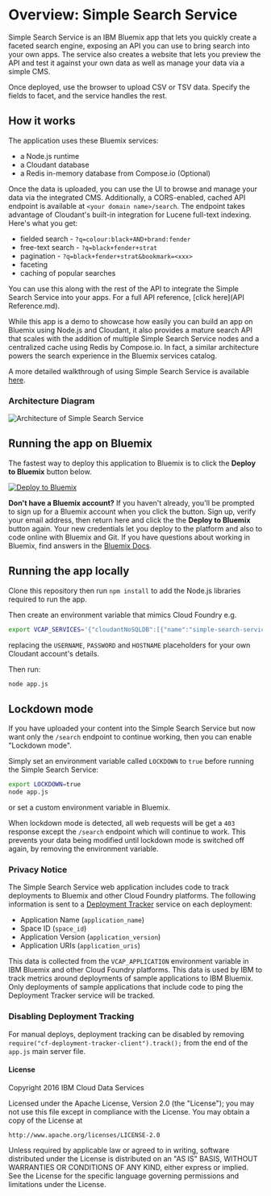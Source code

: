 # Overview: Simple Search Service

Simple Search Service is an IBM Bluemix app that lets you quickly create a faceted search engine, exposing an API you can use to bring search into your own apps. The service also creates a website that lets you preview the API and test it against your own data as well as manage your data via a simple CMS.

Once deployed, use the browser to upload CSV or TSV data. Specify the fields to facet, and the service handles the rest.

## How it works

The application uses these Bluemix services:

* a Node.js runtime
* a Cloudant database
* a Redis in-memory database from Compose.io (Optional)

Once the data is uploaded, you can use the UI to browse and manage your data via the integrated CMS. Additionally, a CORS-enabled, cached API endpoint is available at `<your domain name>/search`. The endpoint takes advantage of Cloudant's built-in integration for Lucene full-text indexing. Here's what you get:

* fielded search - `?q=colour:black+AND+brand:fender`
* free-text search - `?q=black+fender+strat`
* pagination - `?q=black+fender+strat&bookmark=<xxx>`
* faceting
* caching of popular searches

You can use this along with the rest of the API to integrate the Simple Search Service into your apps. For a full API reference, [click here](API Reference.md).

While this app is a demo to showcase how easily you can build an app on Bluemix using Node.js and Cloudant, it also provides a mature search API that scales with the addition of multiple Simple Search Service nodes and a centralized cache using Redis by Compose.io. In fact, a similar architecture powers the search experience in the Bluemix services catalog.

A more detailed walkthrough of using Simple Search Service is available [here](https://developer.ibm.com/clouddataservices/2016/01/21/introducing-simple-faceted-search-service/).

### Architecture Diagram

<!-- Temporary diagram -->
![Architecture of Simple Search Service](https://developer.ibm.com/clouddataservices/wp-content/uploads/sites/47/2016/01/tmp_simple_search_sketch.jpg)

## Running the app on Bluemix

The fastest way to deploy this application to Bluemix is to click the **Deploy to Bluemix** button below.


[![Deploy to Bluemix](https://deployment-tracker.mybluemix.net/stats/2956f80082fb32656c54ebba001dbdf3/button.svg)](https://bluemix.net/deploy?repository=https://github.com/ibm-cds-labs/simple-search-service)

**Don't have a Bluemix account?** If you haven't already, you'll be prompted to sign up for a Bluemix account when you click the button.  Sign up, verify your email address, then return here and click the the **Deploy to Bluemix** button again. Your new credentials let you deploy to the platform and also to code online with Bluemix and Git. If you have questions about working in Bluemix, find answers in the [Bluemix Docs](https://www.ng.bluemix.net/docs/).

## Running the app locally

Clone this repository then run `npm install` to add the Node.js libraries required to run the app.

Then create an environment variable that mimics Cloud Foundry e.g.

```sh
export VCAP_SERVICES='{"cloudantNoSQLDB":[{"name":"simple-search-service-cloudant-service","label":"cloudantNoSQLDB","plan":"Shared","credentials":{"username":"USERNAME","password":"PASSWORD","host":"HOSTNAME","port":443,"url":"https://USERNAME:PASSWORD@HOSTNAME"}}]}'
```

replacing the `USERNAME`, `PASSWORD` and `HOSTNAME` placeholders for your own Cloudant account's details.

Then run:

```sh
node app.js
```

## Lockdown mode

If you have uploaded your content into the Simple Search Service but now want only the `/search` endpoint to continue working, then you can enable "Lockdown mode".

Simply set an environment variable called `LOCKDOWN` to `true` before running the Simple Search Service:

```sh
export LOCKDOWN=true
node app.js
```

or set a custom environment variable in Bluemix.

When lockdown mode is detected, all web requests will be get a `403` response except the `/search` endpoint which will continue to work. This prevents your data being modified until lockdown mode is switched off again, by removing the environment variable.

### Privacy Notice

The Simple Search Service web application includes code to track deployments to Bluemix and other Cloud Foundry platforms. The following information is sent to a [Deployment Tracker](https://github.com/IBM-Bluemix/cf-deployment-tracker-service) service on each deployment:

* Application Name (`application_name`)
* Space ID (`space_id`)
* Application Version (`application_version`)
* Application URIs (`application_uris`)

This data is collected from the `VCAP_APPLICATION` environment variable in IBM Bluemix and other Cloud Foundry platforms. This data is used by IBM to track metrics around deployments of sample applications to IBM Bluemix. Only deployments of sample applications that include code to ping the Deployment Tracker service will be tracked.

### Disabling Deployment Tracking

For manual deploys, deployment tracking can be disabled by removing `require("cf-deployment-tracker-client").track();` from the end of the `app.js` main server file.

#### License 

Copyright 2016 IBM Cloud Data Services

Licensed under the Apache License, Version 2.0 (the "License");
you may not use this file except in compliance with the License.
You may obtain a copy of the License at

    http://www.apache.org/licenses/LICENSE-2.0

Unless required by applicable law or agreed to in writing, software
distributed under the License is distributed on an "AS IS" BASIS,
WITHOUT WARRANTIES OR CONDITIONS OF ANY KIND, either express or implied.
See the License for the specific language governing permissions and
limitations under the License.
